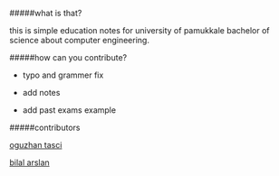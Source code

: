 #####what is that?

this is simple education notes for university of pamukkale bachelor of science about computer engineering.



#####how can you contribute?

- typo and grammer fix

- add notes

- add past exams example




#####contributors

[oguzhan tasci](http://twitter.com/oguzhntasci)

[bilal arslan](https://twitter.com/_bilalarslan)

